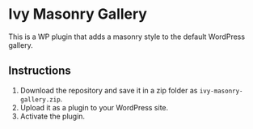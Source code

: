 # Ivy Masonry Gallery
This is a WP plugin that adds a masonry style to the default WordPress gallery.

## Instructions
1. Download the repository and save it in a zip folder as `ivy-masonry-gallery.zip`.
2. Upload it as a plugin to your WordPress site.
3. Activate the plugin.
